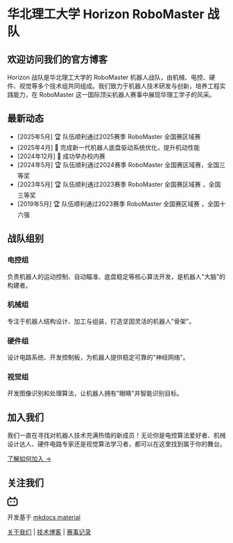 # 华北理工大学 Horizon RoboMaster 战队


## 欢迎访问我们的官方博客

Horizon 战队是华北理工大学的 RoboMaster 机器人战队，由机械、电控、硬件、视觉等多个技术组共同组成。我们致力于机器人技术研发与创新，培养工程实践能力，在 RoboMaster 这一国际顶尖机器人赛事中展现华理工学子的风采。

## 最新动态

- [2025年5月] 🏆 队伍顺利通过2025赛季 RoboMaster 全国赛区域赛
- [2025年4月] 🔧 完成新一代机器人底盘驱动系统优化，提升机动性能
- [2024年12月] 🚀 成功举办校内赛
- [2024年5月] 🏆 队伍顺利通过2024赛季 RoboMaster 全国赛区域赛，全国三等奖
- [2023年5月] 🏆 队伍顺利通过2023赛季 RoboMaster 全国赛区域赛
，全国三等奖
- [2019年5月] 🏆 队伍顺利通过2023赛季 RoboMaster 全国赛区域赛
，全国十六强

## 战队组别

### 电控组
负责机器人的运动控制、自动瞄准、底盘稳定等核心算法开发，是机器人"大脑"的构建者。

### 机械组
专注于机器人结构设计、加工与组装，打造坚固灵活的机器人"骨架"。

### 硬件组
设计电路系统、开发控制板，为机器人提供稳定可靠的"神经网络"。

### 视觉组
开发图像识别和处理算法，让机器人拥有"眼睛"并智能识别目标。

## 加入我们

我们一直在寻找对机器人技术充满热情的新成员！无论你是电控算法爱好者、机械设计达人、硬件电路专家还是视觉算法学习者，都可以在这里找到属于你的舞台。

[了解如何加入 →](./join.md)

## 关注我们

<div class="social-links">
    <a href="https://space.bilibili.com/481866846" target="_blank" title="哔哩哔哩">
        <svg width="24" height="24" viewBox="0 0 24 24" fill="currentColor">
            <path d="M17.813 4.653h.854c1.51.054 2.769.578 3.773 1.574 1.004.995 1.524 2.249 1.56 3.76v7.36c-.036 1.51-.556 2.769-1.56 3.773s-2.262 1.524-3.773 1.56H5.333c-1.51-.036-2.769-.556-3.773-1.56S.036 18.858 0 17.347v-7.36c.036-1.511.556-2.765 1.56-3.76 1.004-.996 2.262-1.52 3.773-1.574h.774l-1.174-1.12a1.234 1.234 0 0 1-.373-.906c0-.356.124-.658.373-.907l.027-.027c.267-.249.573-.373.92-.373.347 0 .653.124.92.373L9.653 4.44c.071.071.134.142.187.213h4.267a.836.836 0 0 1 .16-.213l2.853-2.747c.267-.249.573-.373.92-.373.347 0 .662.151.929.4.267.249.391.551.391.907 0 .355-.124.657-.373.906L17.813 4.653zM5.333 7.24c-.746.018-1.373.276-1.88.773-.506.498-.769 1.13-.786 1.894v7.52c.017.764.28 1.395.786 1.893.507.498 1.134.756 1.88.773h13.334c.746-.017 1.373-.275 1.88-.773.506-.498.769-1.129.786-1.893v-7.52c-.017-.765-.28-1.396-.786-1.894-.507-.497-1.134-.755-1.88-.773H5.333zM8 11.107c.373 0 .684.124.933.373.25.249.383.569.4.96v1.173c-.017.391-.15.711-.4.96-.249.25-.56.374-.933.374s-.684-.125-.933-.374c-.25-.249-.383-.569-.4-.96V12.44c.017-.391.15-.711.4-.96.249-.249.56-.373.933-.373zm8 0c.373 0 .684.124.933.373.25.249.383.569.4.96v1.173c-.017.391-.15.711-.4.96-.249.25-.56.374-.933.374s-.684-.125-.933-.374c-.25-.249-.383-.569-.4-.96V12.44c.017-.391.15-.711.4-.96.249-.249.56-.373.933-.373z" />
        </svg>
    </a>
</div>


开发基于 [mkdocs material](https://mkdoc-material.llango.com/reference/admonitions/)


[关于我们](./about.md) | [技术博客](./blog/index.md) | [赛事记录](./competitions.md)